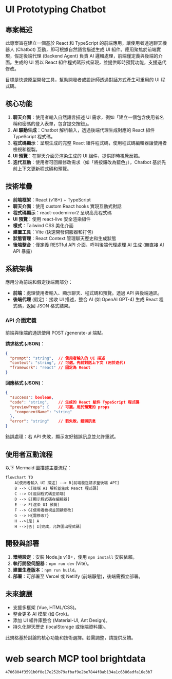 # UI Prototyping Chatbot

## 專案概述

此專案旨在建立一個基於 React 和 TypeScript 的前端應用，讓使用者透過聊天機器人 (Chatbot) 互動，即可根據自然語言描述生成 UI 組件。應用聚焦於前端實現，假定後端代理 (Backend Agent) 負責 AI 邏輯處理，前端僅定義與後端的介面。生成的 UI 將以 React 組件程式碼形式呈現，並提供即時預覽功能，支援迭代修改。

目標是快速原型開發工具，幫助開發者或設計師透過對話方式產生可重用的 UI 程式碼。

## 核心功能

1. **聊天介面**：使用者輸入自然語言描述 UI 需求，例如「建立一個包含使用者名稱和密碼的登入表單，包含提交按鈕」。
2. **AI 驅動生成**：Chatbot 解析輸入，透過後端代理生成對應的 React 組件 TypeScript 程式碼。
3. **程式碼顯示**：呈現生成的完整 React 組件程式碼，使用程式碼編輯器讓使用者檢視和複製。
4. **UI 預覽**：在聊天介面旁渲染生成的 UI 組件，提供即時視覺反饋。
5. **迭代互動**：使用者可回饋修改需求（如「將按鈕改為藍色」），Chatbot 基於先前上下文更新程式碼和預覽。

## 技術堆疊

- **前端框架**：React (v18+) + TypeScript
- **聊天介面**：使用 custom React hooks 實現互動式對話
- **程式碼顯示**：react-codemirror2 呈現高亮程式碼
- **UI 預覽**：使用 react-live 安全渲染組件
- **樣式**：Tailwind CSS 美化介面
- **建置工具**：Vite (快速開發伺服器和打包)
- **狀態管理**：React Context 管理聊天歷史和生成狀態
- **後端整合**：僅定義 RESTful API 介面，呼叫後端代理處理 AI 生成 (無直接 AI API 暴露)

## 系統架構

應用分為前端和假定後端兩部分：

- **前端**：處理使用者輸入、顯示聊天、程式碼和預覽。透過 API 與後端通訊。
- **後端代理** (假定)：接收 UI 描述，整合 AI (如 OpenAI GPT-4) 生成 React 程式碼，返回 JSON 格式結果。

### API 介面定義

前端與後端的通訊使用 POST /generate-ui 端點。

**請求格式 (JSON)**：
```json
{
  "prompt": "string",  // 使用者輸入的 UI 描述
  "context": "string", // 可選，先前對話上下文 (用於迭代)
  "framework": "react" // 固定為 React
}
```

**回應格式 (JSON)**：
```json
{
  "success": boolean,
  "code": "string",    // 生成的 React 組件 TypeScript 程式碼
  "previewProps": {    // 可選，用於預覽的 props
    "componentName": "string"
  },
  "error": "string"    // 若失敗，錯誤訊息
}
```

錯誤處理：若 API 失敗，顯示友好錯誤訊息並允許重試。

## 使用者互動流程

以下 Mermaid 圖描述主要流程：

```mermaid
flowchart TD
    A[使用者輸入 UI 描述] --> B[前端發送請求至後端 API]
    B --> C[後端 AI 解析並生成 React 程式碼]
    C --> D[返回程式碼至前端]
    D --> E[顯示程式碼在編輯器]
    E --> F[渲染 UI 預覽]
    F --> G[使用者檢視並回饋修改]
    G --> H{需修改?}
    H -->|是| A
    H -->|否| I[完成，允許匯出程式碼]
```

## 開發與部署

1. **環境設定**：安裝 Node.js v18+，使用 `npm install` 安裝依賴。
2. **執行開發伺服器**：`npm run dev` (Vite)。
3. **建置生產版本**：`npm run build`。
4. **部署**：可部署至 Vercel 或 Netlify (前端靜態)，後端需獨立部署。

## 未來擴展

- 支援多框架 (Vue, HTML/CSS)。
- 整合更多 AI 模型 (如 Grok)。
- 添加 UI 組件庫整合 (Material-UI, Ant Design)。
- 持久化聊天歷史 (localStorage 或後端資料庫)。

此規格基於討論的核心功能和技術選擇。若需調整，請提供反饋。


# web search MCP tool brightdata 
```4706804f3591b0f0e17e252b79afbaf9e2be7844f8ab134a1c6386adfa16e3b7``` 
